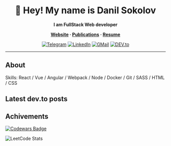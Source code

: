 <h1 align="center">👋 Hey! My name is Danil Sokolov</h1>
<p align="center">
    <strong>
        I am FullStack Web developer 
    </strong>
</p>

<p align="center">
    <strong>
        <a href="https://danil.vercel.app">Website</a> ·
        <a href="https://dev.to/sejjax">Publications</a> ·
        <a href="https://sejjax.notion.site/Danil-Sokolov-Resume-2cdf3340948447d6a67af27ce33e2dbf">Resume</a>
    </strong>
</p>
<div align="center">
    <a href="https://t.me/sejjax/" target="_blank"><img src="https://img.shields.io/badge/Telegram-%233290ec.svg?&style=flat-square&logo=telegram&logoColor=white" alt="Telegram"></a>
    <a href="https://www.linkedin.com/in/danilsokolov/" target="_blank"><img src="https://img.shields.io/badge/LinkedIn-%230077B5.svg?&style=flat-square&logo=linkedin&logoColor=white" alt="LinkedIn"></a>
    <a href="mailto:Danil Sokolov<sejjax@gmail.com>" target="_blank"><img src="https://img.shields.io/badge/Mail-%23e24335.svg?&style=flat-square&logo=gmail&logoColor=white" alt="GMail"></a>
    <a href="https://dev.to/sejjax" target="_blank"><img src="https://img.shields.io/badge/DEV-%230A0A0A.svg?&style=flat-square&logo=DEV.to&logoColor=white" alt="DEV.to"></a>

[comment]: <> (    <a href="https://twitter.com/sejjax/" target="_blank"><img src="https://img.shields.io/badge/Twitter-%231d9bf0.svg?&style=flat-square&logo=twitter&logoColor=white" alt="Twitter"></a>)

[comment]: <> (    <a href="https://www.instagram.com/sejjax/" target="_blank"><img src="https://img.shields.io/badge/Instagram-%23E4405F.svg?&style=flat-square&logo=instagram&logoColor=white" alt="Instagram"></a>)
</div>
<hr/>

## About
Skills: React / Vue / Angular / Webpack / Node  / Docker / Git / SASS / HTML / CSS

## Latest dev.to posts

## Achivements
[![Codewars Badge](https://www.codewars.com/users/sejjax/badges/large)](https://www.codewars.com/users/sejjax)

![LeetCode Stats](https://leetcode-stats-six.vercel.app/api?username=danilsokolov&theme=dark)
